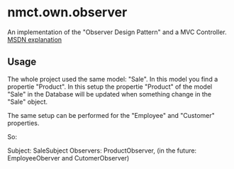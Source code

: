 # nmct.own.observer
An implementation of the "Observer Design Pattern" and a MVC Controller. 
[MSDN explanation](https://msdn.microsoft.com/en-us/library/ee850490(v=vs.110).aspx)

## Usage
The whole project used the same model: "Sale". In this model you find a propertie "Product". 
In this setup the propertie "Product" of the model "Sale" in the Database will be updated when something change in the "Sale" object.

The same setup can be performed for the "Employee" and "Customer" properties.

So:

Subject: SaleSubject
Observers: ProductObserver, (in the future: EmployeeOberver and CutomerObserver)

